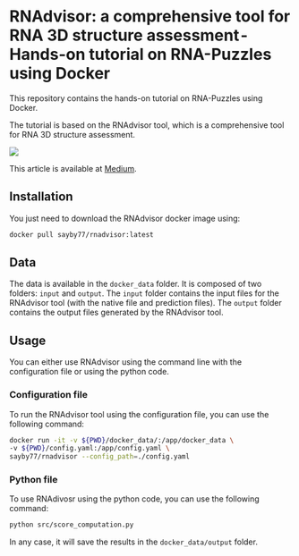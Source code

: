 # RNAdvisor: a comprehensive tool for RNA 3D structure assessment - Hands-on tutorial on RNA-Puzzles using Docker

This repository contains the hands-on tutorial on RNA-Puzzles using Docker. 

The tutorial is based on the RNAdvisor tool, which is a comprehensive tool for RNA 3D structure assessment. 

![](img/rp14b_aligned.gif)


This article is available at [Medium](). 

## Installation

You just need to download the RNAdvisor docker image using:

```bash
docker pull sayby77/rnadvisor:latest
```

## Data

The data is available in the `docker_data` folder. 
It is composed of two folders: `input` and `output`.
The `input` folder contains the input files for the RNAdvisor tool (with the native file and prediction files).
The `output` folder contains the output files generated by the RNAdvisor tool.


## Usage

You can either use RNAdvisor using the command line with the configuration file or using the python code.

### Configuration file

To run the RNAdvisor tool using the configuration file, you can use the following command:

```bash
docker run -it -v ${PWD}/docker_data/:/app/docker_data \
-v ${PWD}/config.yaml:/app/config.yaml \ 
sayby77/rnadvisor --config_path=./config.yaml
```


### Python file

To use RNAdivosr using the python code, you can use the following command:

```bash
python src/score_computation.py
```

In any case, it will save the results in the `docker_data/output` folder.